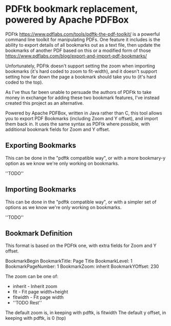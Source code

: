PDFtk bookmark replacement, powered by Apache PDFBox
====================================================

PDFtk <https://www.pdflabs.com/tools/pdftk-the-pdf-toolkit/> is a powerful
command line toolkit for manipulating PDFs. One feature it includes is the
ability to export details of all bookmarks out as a text file, then update
the bookmarks of another PDF based on this or a modified form of those
<https://www.pdflabs.com/blog/export-and-import-pdf-bookmarks/>

Unfortunately, PDFtk doesn't support setting the zoom when importing bookmarks
(it's hard coded to zoom to fit-width), and it doesn't support setting how
far down the page a bookmark should take you to (it's hard coded to the top).

As I've thus far been unable to persuade the authors of PDFtk to take money
in exchange for adding these two bookmark features, I've instead created
this project as an alternative.

Powered by Apache PDFBox, written in Java rather than C, this tool allows 
you to export PDF Bookmarks (including Zoom and Y offset), and import them
back in. It uses the same syntax as PDFtk where possible, with additional
bookmark fields for Zoom and Y offset.

Exporting Bookmarks
-------------------
This can be done in the "pdftk compatible way", or with a more bookmary-y
option as we know we're only working on bookmarks.

''TODO''

Importing Bookmarks
-------------------
This can be done in the "pdftk compatible way", or with a simpler set of options
as we know we're only working on bookmarks.

''TODO''

Bookmark Definition
-------------------
This format is based on the PDFtk one, with extra fields for Zoom and Y offset.

BookmarkBegin
BookmarkTitle: Page Title
BookmarkLevel: 1
BookmarkPageNumber: 1
BookmarkZoom: inherit
BookmarkYOffset: 230

The zoom can be one of:
 * inherit  - Inherit zoom
 * fit      - Fit page width+height
 * fitwidth - Fit page width
 * ''TODO Rest''

The default zoom is, in keeping with pdftk, is fitwidth
The default y offset, in keeping with pdftk, is 0 (top)
